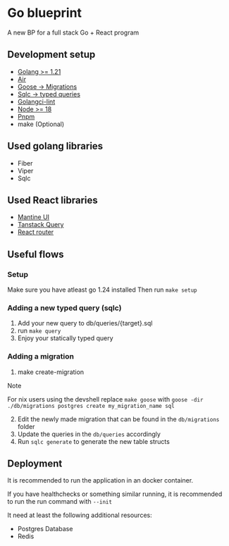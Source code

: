 # Go blueprint

A new BP for a full stack Go + React program

## Development setup

- [Golang >= 1.21](https://go.dev/)
- [Air](https://github.com/air-verse/air/tree/master?tab=readme-ov-file#installation)
- [Goose -> Migrations](https://github.com/pressly/goose?tab=readme-ov-file#install)
- [Sqlc -> typed queries](https://docs.sqlc.dev/en/latest/overview/install.html)
- [Golangci-lint](https://golangci-lint.run/welcome/install/#local-installation)
- [Node >= 18](https://nodejs.org/en/download/package-manager)
- [Pnpm](https://pnpm.io/installation)
- make (Optional)

## Used golang libraries
- Fiber
- Viper
- Sqlc

## Used React libraries
- [Mantine UI](https://mantine.dev)
- [Tanstack Query](https://tanstack.com/query/latest)
- [React router](https://reactrouter.com)

## Useful flows

### Setup

Make sure you have atleast go 1.24 installed
Then run `make setup`

### Adding a new typed query (sqlc)

1) Add your new query to db/queries/{target}.sql
2) run `make query`
3) Enjoy your statically typed query

### Adding a migration

1) make create-migration
> [!NOTE]
> For nix users using the devshell replace `make goose` with `goose -dir ./db/migrations postgres create my_migration_name sql`
2) Edit the newly made migration that can be found in the `db/migrations` folder
3) Update the queries in the `db/queries` accordingly
4) Run `sqlc generate` to generate the new table structs


## Deployment

It is recommended to run the application in an docker container.

If you have healthchecks or something similar running, it is recommended to run the run command with `--init`

It need at least the following additional resources:
- Postgres Database
- Redis
